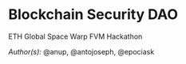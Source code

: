 # Blockchain Security DAO 
ETH Global Space Warp FVM Hackathon

_Author(s):_ @anup, @antojoseph, @epociask 
